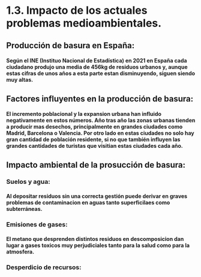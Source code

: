 # 1.3. Impacto de los actuales problemas medioambientales.

## Producción de basura en España:

#### Según el INE (Instituo Nacional de Estadística) en 2021 en España cada ciudadano produjo una media de 456kg de residuos urbanos y, aunque estas cifras de unos años a esta parte estan disminuyendo, siguen siendo muy altas. 

## Factores influyentes en la producción de basura:

#### El incremento poblacional y la expansion urbana han influido negativamente en estos números. Año tras año las zonas urbanas tienden a producir mas desechos, principalmente en grandes ciudades como Madrid, Barcelona o Valencia. Por otro lado en estas ciudades no solo hay gran cantidad de población residente, si no que tambíén influyen las grandes cantidades de turistas que visitian estas ciudades cada año.

## Impacto ambiental de la prosucción de basura:

### Suelos y agua:

#### Al depositar residuos sin una correcta gestión puede derivar en graves problemas de contaminacion en aguas tanto superficilaes como subterráneas.

### Emisiones de gases:

#### El metano que desprenden distintos residuos en descomposicion dan lugar a gases toxicos muy perjudiciales tanto para la salud como para la atmosfera.

### Desperdicio de recursos:

#### 





